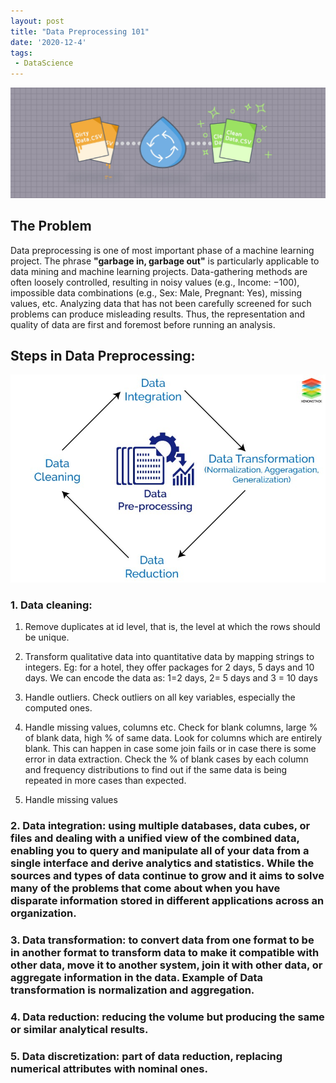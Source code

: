 ```yaml
---
layout: post
title: "Data Preprocessing 101"
date: '2020-12-4'
tags:
 - DataScience
---
```

![img1](/assets/img/proceesing1.jpeg)

## The Problem

Data preprocessing is one of most important phase of a machine learning project. The phrase **"garbage in, garbage out"** is particularly applicable to data mining and machine learning projects. Data-gathering methods are often loosely controlled, resulting in noisy values (e.g., Income: −100), impossible data combinations (e.g., Sex: Male, Pregnant: Yes), missing values, etc. Analyzing data that has not been carefully screened for such problems can produce misleading results. Thus, the representation and quality of data are first and foremost before running an analysis. 

## Steps in Data Preprocessing:

![img2](/assets/img/process2.jpeg)

### 1. Data cleaning: 

1. Remove duplicates at id level, that is, the level at which the rows should be unique.

2. Transform qualitative data into quantitative data by mapping strings to integers. Eg: for a hotel, they offer packages for 2 days, 5 days and 10 days. We can encode the data as: 1=2 days, 2= 5 days and 3 = 10 days

3. Handle outliers. Check outliers on all key variables, especially the computed ones.

4. Handle missing values, columns etc. Check for blank columns, large % of blank data, high % of same data. Look for columns which are entirely blank. This can happen in case some join fails or in case there is some error in data extraction. Check the % of blank cases by each column and frequency distributions to find out if the same data is being repeated in more cases than expected.

5. Handle missing values


       

### 2. Data integration: using multiple databases, data cubes, or files and dealing with a unified view of the combined data, enabling you to query and manipulate all of your data from a single interface and derive analytics and statistics. While the sources and types of data continue to grow and it aims to solve many of the problems that come about when you have disparate information stored in different applications across an organization.

### 3. Data transformation: to convert data from one format to be in another format to transform data to make it compatible with other data, move it to another system, join it with other data, or aggregate information in the data. Example of Data transformation is normalization and aggregation.

### 4. Data reduction: reducing the volume but producing the same or similar analytical results.

### 5. Data discretization: part of data reduction, replacing numerical attributes with nominal ones.
